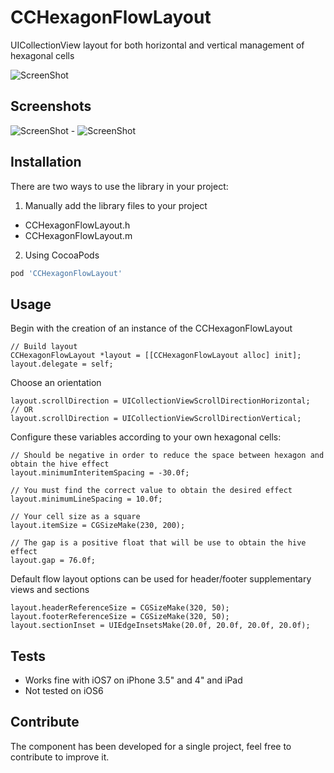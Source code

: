 CCHexagonFlowLayout
===================

UICollectionView layout for both horizontal and vertical management of hexagonal cells

![ScreenShot](https://raw.github.com/cyrilchandelier/CCHexagonFlowLayout/master/Assets/CCHexagonFlowLayout.gif)

## Screenshots

![ScreenShot](https://raw.github.com/cyrilchandelier/CCHexagonFlowLayout/master/Assets/vertical.png) - ![ScreenShot](https://raw.github.com/cyrilchandelier/CCHexagonFlowLayout/master/Assets/horizontal.png)

## Installation

There are two ways to use the library in your project:

1) Manually add the library files to your project

- CCHexagonFlowLayout.h
- CCHexagonFlowLayout.m

2) Using CocoaPods

```Ruby
pod 'CCHexagonFlowLayout'
```

## Usage

Begin with the creation of an instance of the CCHexagonFlowLayout

```
// Build layout
CCHexagonFlowLayout *layout = [[CCHexagonFlowLayout alloc] init];
layout.delegate = self;
```

Choose an orientation
```
layout.scrollDirection = UICollectionViewScrollDirectionHorizontal;
// OR
layout.scrollDirection = UICollectionViewScrollDirectionVertical;
```

Configure these variables according to your own hexagonal cells:
```
// Should be negative in order to reduce the space between hexagon and obtain the hive effect
layout.minimumInteritemSpacing = -30.0f;

// You must find the correct value to obtain the desired effect
layout.minimumLineSpacing = 10.0f;

// Your cell size as a square
layout.itemSize = CGSizeMake(230, 200);

// The gap is a positive float that will be use to obtain the hive effect
layout.gap = 76.0f;
```

Default flow layout options can be used for header/footer supplementary views and sections
```
layout.headerReferenceSize = CGSizeMake(320, 50);
layout.footerReferenceSize = CGSizeMake(320, 50);
layout.sectionInset = UIEdgeInsetsMake(20.0f, 20.0f, 20.0f, 20.0f);
```

## Tests

- Works fine with iOS7 on iPhone 3.5" and 4" and iPad
- Not tested on iOS6

## Contribute

The component has been developed for a single project, feel free to contribute to improve it.
